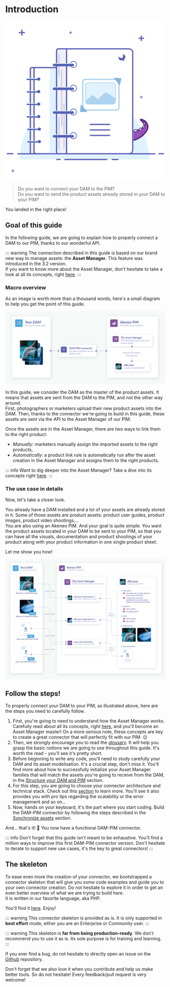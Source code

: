 # Introduction
![Asset family illustration](../../img/illustrations/illus--Assetfamily.svg)

> Do you want to connect your DAM to the PIM?  
> Do you want to send the product assets already stored in your DAM to your PIM?  

You landed in the right place!

## Goal of this guide

In the following guide, we are going to explain how to properly connect a DAM to our PIM, thanks to our wonderful API.

::: warning
The connection described in this guide is based on our brand new way to manage assets: the **Asset Manager**. This feature was introduced in the 3.2 version.  
If you want to know more about the Asset Manager, don't hesitate to take a look at all its concepts, right [here](/documentation/asset-manager.html#concepts-resources).
:::

### Macro overview

As an image is worth more than a thousand words, here's a small diagram to help you get the point of this guide.

![Macro overview of the DAM connection](../../img/guides/dam-connection-macro.svg)

In this guide, we consider the DAM as the master of the product assets. It means that assets are sent from the DAM to the PIM, and not the other way around.  
First, photographers or marketers upload their new product assets into the DAM. Then, thanks to the connector we're going to build in this guide, these assets are sent via the API to the Asset Manager of our PIM.  

Once the assets are in the Asset Manager, there are two ways to link them to the right product:
- _Manually_: marketers manually assign the imported assets to the right products,
- _Automatically_: a product link rule is automatically run after the asset creation in the Asset Manager and assigns them to the right products.

::: info
Want to dig deeper into the Asset Manager? Take a dive into its concepts right [here](/documentation/asset-manager.html#concepts-resources).
:::

### The use case in details

Now, let's take a closer look. 

You already have a DAM installed and a lot of your assets are already stored in it. Some of those assets are product assets: product user guides, product images, product video shootings,...  
You are also using an Akeneo PIM. And your goal is quite simple. You want the product assets located in your DAM to be sent to your PIM, so that you can have all the visuals, documentation and product shootings of your product along with your product information in one single product sheet.

Let me show you how!

![DAM connection in details](../../img/guides/dam-connection-detailed.svg)

## Follow the steps!

To properly connect your DAM to your PIM, as illustrated above, here are the steps you need to carefully follow. 
1. First, you're going to need to understand how the Asset Manager works. Carefully read about all its concepts, right [here](/documentation/asset-manager.html), and you'll become an Asset Manager master! On a more serious note, these concepts are key to create a great connector that will perfectly fit with our PIM. 😉
2. Then, we strongly encourage you to read the [glossary](glossary.html). It will help you grasp the basic notions we are going to use throughout this guide. It's worth the read - you'll see it's pretty short.
3. Before beginning to write any code, you'll need to study carefully your DAM and its asset modelisation. It's a crucial step, don't miss it. You'll find more about how to successfully initialize your Asset Manager families that will match the assets you're going to receive from the DAM, in the [Structure your DAM and PIM](pre-requisites.html) section.
4. For this step, you are going to choose your connector architecture and technical stack. Check out this [section](technical-stack.html) to learn more. You'll see it also provides you with pro tips regarding the scalability or the error management and so on...
5. Now, hands on your keyboard, it's the part where you start coding. Build the DAM-PIM connector by following the steps described in the [Synchronize assets](synchronize-assets.html) section.

And... that's it! :tada: You now have a functional DAM-PIM connector.

::: info
Don't forget that this guide isn't meant to be exhaustive. You'll find a million ways to improve this first DAM-PIM connector version. Don't hesitate to iterate to support new use cases, it's the key to great connectors!
:::

## The skeleton

To ease even more the creation of your connector, we bootstrapped a connector skeleton that will give you some code examples and guide you to your own connector creation. Do not hesitate to explore it in order to get an even better overview of what we are trying to build here.  
It is written in our favorite language, aka PHP.

You'll find it [here](https://github.com/akeneo/dam-connector). Enjoy!

::: warning
This connector skeleton is provided as is. It is only supported in **best effort** mode, either you are an Enterprise or Community user.
:::

::: warning
This skeleton is **far from being production-ready**. We don't recommend you to use it as is. Its sole purpose is for training and learning.
:::

If you ever find a bug, do not hesitate to directly open an issue on the [Github](https://github.com/akeneo/dam-connector/issues) repository.

Don't forget that we also love it when you contribute and help us make better tools. So do not hesitate! Every feedback/pull request is very welcome!

